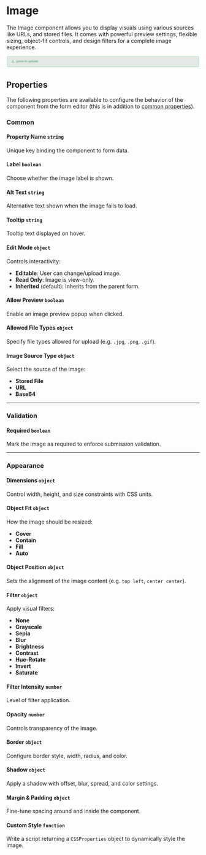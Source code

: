 # Image

The Image component allows you to display visuals using various sources like URLs, and stored files. It comes with powerful preview settings, flexible sizing, object-fit controls, and design filters for a complete image experience.

![Image](../Advanced/images/image1.png)

## Properties

The following properties are available to configure the behavior of the component from the form editor (this is in addition to [common properties](/docs/front-end-basics/form-components/common-component-properties)).

### Common
#### Property Name `string`
Unique key binding the component to form data.

#### Label `boolean`
Choose whether the image label is shown.

#### Alt Text `string`
Alternative text shown when the image fails to load.

#### Tooltip `string`
Tooltip text displayed on hover.

#### Edit Mode `object`
Controls interactivity:
- **Editable**: User can change/upload image.
- **Read Only**: Image is view-only.
- **Inherited** (default): Inherits from the parent form.

#### Allow Preview `boolean`
Enable an image preview popup when clicked.

#### Allowed File Types `object`
Specify file types allowed for upload (e.g. `.jpg`, `.png`, `.gif`).

#### Image Source Type `object`
Select the source of the image:
- **Stored File**
- **URL**
- **Base64**

___

### Validation
#### Required `boolean`
Mark the image as required to enforce submission validation.

___

### Appearance

#### Dimensions `object`
Control width, height, and size constraints with CSS units.

#### Object Fit `object`
How the image should be resized:
- **Cover**
- **Contain**
- **Fill**
- **Auto**

#### Object Position `object`
Sets the alignment of the image content (e.g. `top left`, `center center`).

#### Filter `object`
Apply visual filters:
- **None**
- **Grayscale**
- **Sepia**
- **Blur**
- **Brightness**
- **Contrast**
- **Hue-Rotate**
- **Invert**
- **Saturate**

#### Filter Intensity `number`
Level of filter application.


#### Opacity `number`
Controls transparency of the image.

#### Border `object`
Configure border style, width, radius, and color.

#### Shadow `object`
Apply a shadow with offset, blur, spread, and color settings.

#### Margin & Padding `object`
Fine-tune spacing around and inside the component.

#### Custom Style `function`
Write a script returning a `CSSProperties` object to dynamically style the image.

